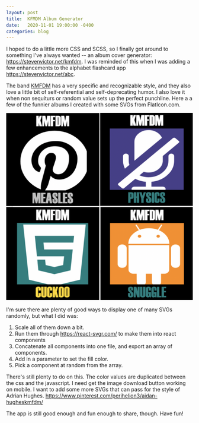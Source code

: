```yaml
---
layout: post
title:  KFMDM Album Generator
date:   2020-11-01 19:00:00 -0400
categories: blog
---
```


I hoped to do a little more CSS and SCSS, so I finally got
around to something I've always wanted  -- an album cover
generator: <https://stevenvictor.net/kmfdm>.  I was reminded of
this when I was adding a few enhancements to the alphabet flashcard app <https://stevenvictor.net/abc>.  

The band [KMFDM](https://kmfdm.net)  has a very specific and recognizable style,
and they also love a little bit of self-referential
and self-deprecating humor.  I also love it when non sequiturs or random value sets up the perfect punchline. Here a a few of the funnier albums I created with some SVGs
from FlatIcon.com.

![Albums](/assets/images/albums.png)

I'm sure there are plenty of good ways to display one of many SVGs randomly, but what I did was:

1.  Scale all of them down a bit.
2.  Run them through <https://react-svgr.com/> to make them into react components
3.  Concatenate all components into one file, and export an array of components.
4.  Add in a parameter to set the fill color.
5.  Pick a component at random from the array.

There's still plenty to do on this.  The color values are duplicated between the css and the javascript.  I need get the image download button working on mobile.  I want to add some more SVGs that can pass for the style of Adrian Hughes.
<https://www.pinterest.com/perihelion3/aidan-hugheskmfdm/>

The app is still good enough and fun enough to share, though.
Have fun!
